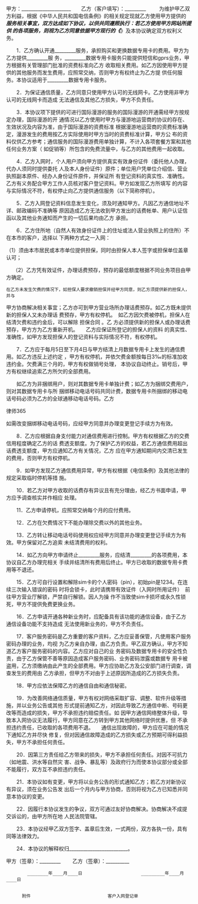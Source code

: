 
 


甲方：_____________________　　乙方（客户填写）：_________
　　
    为维护甲乙双方利益，根据《中华人民共和国电信条例》的相关规定现就乙方使用甲方提供的
_________________服务相关事宜，双方达成如下协议，以供共同遵照执行：若乙方使用甲方网站所提供
的各项服务，则视为乙方同意依据甲方现行的《_________________》及本协议确定双方权利义务。


　　1．乙方确认开通_________服务，承担购买和更换数据专用卡的费用。甲方为乙方提供_________服
务，_________数据专用卡服务只能提供短信和gprs业务，甲方根据有关管理部门批准的资费标准向乙方
收取相关费用。如乙方因使用甲方提供的其他服务而发生费用，应照常交纳，否则甲方有权终止为乙方提
供任何服务。本协议适用于_________数据专用卡服务。


　　2．为保证通信质量，乙方同意只使用甲方认可的无线网卡。乙方使用非甲方认可的无线网卡而造成
无法通信及其他乙方损失，甲方不负责任。


　　3．本协议项下提供的可进行国际漫游的服务的国际漫游的开通需经甲方按规定办理，国际漫游的开
通情况以乙方使用时甲方与漫游地运营商的协议的存在、生效状况及内容为准，由于国际漫游的资费标准
根据漫游地运营商的资费标准确定，漫游发生的费用按乙方实际使用时甲方当时的资费标准计算，甲方公
布的资料仅供乙方参考；通信服务的国际漫游费用单独计算，不计入各项套餐方案和其他任何业务方案（
如促销等）所包含的免费流量中，与乙方的其他费用一起收取。


　　4．乙方入网时，个人用户须向甲方提供真实有效身份证件（委托他人办理，代办人须同时提供委托
人及本人身份证件）原件；单位用户凭单位介绍信、营业执照副本原件、经办人身份证件原件，并保证所
有登记资料的真实性、准确性。乙方有义务配合甲方工作人员核对客户登记资料。甲方如发现乙方所填写
的内容与实际情况不符，有权停止向乙方提供通信服务（以下简称停机）。


　　5．乙方入网登记资料信息发生变化，须及时通知甲方。凡因乙方通信地址不详、邮政编码不准确等
原因造成乙方无法收到甲方发出的话费帐单、用户认证信函以及其他业务通知而产生的一切后果均由乙方
承担。


　　6．乙方住所地（自然人有效身份证件上的住址或法人营业执照上的住所）不在本市的客户，选择以
下两种方式之一入网：　　


   （1）须由本市居民或本市单位提供担保，同时由担保人本人签字或担保单位盖章认可；


　 （2）乙方凭有效证件，办理话费预存，预存的最低额度根据不同业务项目由甲方确定。　　


    在乙方未发生欠费的情况下，如担保人要求撤销担保并经甲方同意，则乙方须提供新的担保人，并与
甲方协商解决相关事宜；乙方亦可到甲方营业场所办理话费预存。如乙方既未提供新的担保人又未办理话
费预存，甲方有权停机。　如乙方因欠费被停机，担保人在结清欠费和违约金后，可以解除
担保合同
。乙
方必须提供新的担保人或办理话费预存，甲方方为乙方重新开机。　　乙方应保证所登记的担保人的资料
的真实性、准确性，如甲方发现担保人的登记资料与实际情况不符，有权停机。


　　7．乙方应于每月5日至下月4日与甲方结清上月数据专用卡上发生的通信费用。如乙方违反上述约定
，甲方有权停机，并依欠费金额按每日3‰的标准加收违约金。欠费满三个月的，甲方有权做销号处理，
本协议自动终止。销号后，甲方有权继续追索乙方所欠的全部费用。


　　如乙方为非捆绑用户，则对其数据专用卡单独计费；如乙方为捆绑交费用户，则对其数据专用卡与所
捆绑移动电话号码共同计费，数据专用卡所捆绑的移动电话号码必须为乙方的全球通移动电话号码。乙方




 
律师365






如需改变捆绑移动电话号码，应经甲方同意并办理变更登记手续方为有效。




　　8．乙方应根据自身支付能力对通信费用进行控制。甲方有权根据乙方的交费信用程度确定乙方的话
费透支额度。为了保护乙方的权益，若乙方通信费用超出话费透支额度，甲方应通知乙方有关情况，乙方
应在甲方通知期间内交清已发生的费用，否则甲方有权停机。


　　9．如甲方发现乙方通信费用异常，甲方有权根据《电信条例》及其他法律的规定采取临时停机等措
施。


　　10．若乙方对甲方收取的话费存有异议且有充分理由，经乙方书面申请，甲方应予调查核实并作相应
处理。


　　11．乙方申请停机，应照常交纳每个月的应付费用。


　　12．乙方在欠费情况下不能办理除交费以外的其他业务。


　　13．乙方转让移动电话号码使用权应经甲方同意并办理变更登记手续方为有效。甲方保留对乙方追索
未结清费用的权利。


　　14．如乙方向甲方申请终止_________服务，应结清_________的各项费用，本协议自乙方办理完相关
手续并结清所有费用后终止。甲方已收取的数据专用卡费用等不退还。


　　15．乙方可自行设置和解除sim卡的个人密码（pin），初始pin是1234。在连续三次输入错误的密码
时将会锁卡，此时请携带有效证件（入网时所用证件）　前往甲方营业厅解锁，严禁自行解锁。因人为操
作不当致使sim卡损坏或永久性锁死，甲方不提供免费更换业务。


　　16．乙方申请开通各种新业务时，应配备具有该功能的通信设备，由于乙方通信设备功能不支持造成
无法使用新业务的，甲方不负责任。


　　17．客户服务密码是乙方重要的客户资料，乙方应妥善保管，凡使用客户服务密码办理的业务，均视
为乙方亲自办理，由乙方负责。甲乙双方确认，甲方不知道乙方客户服务密码的内容。乙方应对自己的业
务密码及数据专用卡的安全性负责，由于乙方保管不善等原因造成客户服务密码、业务密码泄露或数据专
用卡被盗用，乙方须缴纳由此产生的全部费用。甲方应协助乙方及公安部门进行调查，调查发生的费用由
乙方承担，但甲方不对由于上述原因所造成的乙方损失负责。


　　18．甲方应依法保障乙方的通信自由和通信秘密。


　　19．为改善网络通信质量，甲方有权对网络采取扩容、调整、软件升级等措施，并以业务公告或其他
形式提前通知乙方，对因此导致乙方通信中断、号码更改等而造成的损失，甲方不承担违约赔偿责任。如
因甲方通信网络整体升级，导致本入网协议无法履行，甲方同意在乙方转到甲方其他网络时提供优惠，但
不承担违约责任，已收取的各项费用不退。　　通信出现故障的，甲方应在可能的情况下通知乙方并尽快
修复，但对因通信故障造成的乙方损失或乙方预期可得利益损失，甲方不承担任何责任。


　　20．因第三方责任给乙方带来的损失，甲方不承担任何责任。对因不可抗力（如地震、洪水等自然灾
害、战争、暴乱等）及政府行为而使本协议部分或全部不能履行，双方互不承担违约责任。


　　21．本协议如有变更，甲方将以业务公告的形式通知乙方；若乙方对新协议有异议，须在业务公告发
出后一个月内与甲方协商，否则将视为乙方已知悉并同意本协议的变更。


　　22．因履行本协议发生的争议，双方可通过友好协商解决。协商解决不成提交诉讼的，由甲方所在地
人民法院管辖。


　　23．本协议经甲乙双方签字、盖章后生效，一式两份，双方各执一份，具有同等法律效力。


　　24．本协议的解释权归_________________________。


 


甲方（签章）：_________　                  　乙方（签章）：__________


            ________年____月____日　　                   _________年____月____日　　


          附件　　　　　　　　　　　　　　      客户入网登记单

 


 

 
 
 
 
 
  


  
 

  


  


  
 
 
 
 


